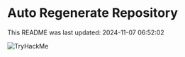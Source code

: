 # Auto Regenerate Repository

This README was last updated: 2024-11-07 06:52:02

 ![TryHackMe](https://tryhackme.com/badge/533634)
